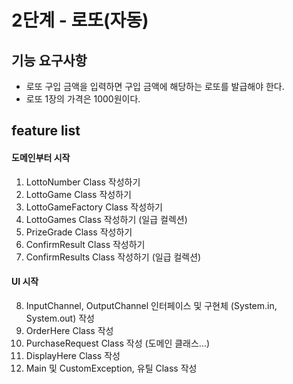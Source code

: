 # 2단계 - 로또(자동)
## 기능 요구사항
* 로또 구입 금액을 입력하면 구입 금액에 해당하는 로또를 발급해야 한다.
* 로또 1장의 가격은 1000원이다.

## feature list
#### 도메인부터 시작
1. LottoNumber Class 작성하기 
2. LottoGame Class 작성하기
3. LottoGameFactory Class 작성하기
4. LottoGames Class 작성하기 (일급 컬렉션)
5. PrizeGrade Class 작성하기
6. ConfirmResult Class 작성하기
7. ConfirmResults Class 작성하기 (일급 컬렉션)
#### UI 시작
8. InputChannel, OutputChannel 인터페이스 및 구현체 (System.in, System.out) 작성
9. OrderHere Class 작성
10. PurchaseRequest Class 작성 (도메인 클래스...)
11. DisplayHere Class 작성
12. Main 및 CustomException, 유틸 Class 작성